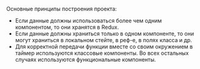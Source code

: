 Основные принципы построения проекта:
* Если данные должны использоваться более чем одним компонентом, то они хранятся в Redux.
* Если данные должны храниться только в одном компоненте, то они могут храниться в локальном стейте, в реф-е, в полях класса и др.
* Для корректной передачи функции вместе со своим окружением в таймер используются классовые компоненты. Во всех остальных случаях используются функциональные компоненты.